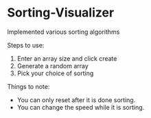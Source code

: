 # Sorting-Visualizer
Implemented various sorting algorithms

Steps to use: 
1. Enter an array size and click create
2. Generate a random array
3. Pick your choice of sorting

Things to note: 
- You can only reset after it is done sorting. 
- You can change the speed while it is sorting.

